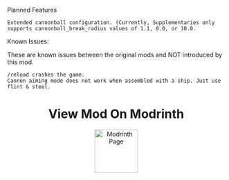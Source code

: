 Planned Features

    Extended cannonball configuration. (Currently, Supplementaries only supports cannonball_break_radius values of 1.1, 0.0, or 10.0. 


Known Issues:

These are known issues between the original mods and NOT introduced by this mod.

    /reload crashes the game.
    Cannon aiming mode does not work when assembled with a ship. Just use flint & steel.


<h1 align="center">View Mod On Modrinth</h1>
<div align="center">
  <a href="https://modrinth.com/mod/valkyrien-skies-2-+-supplementaries-cannon-fix">
    <img src="https://static.wikia.nocookie.net/minecraft-esp/images/4/4b/Modrinth_Logo.png/revision/latest?cb=20231227082445&path-prefix=es" width="100" height="100" alt="Modrinth Page"/>
  </a>
</div>
